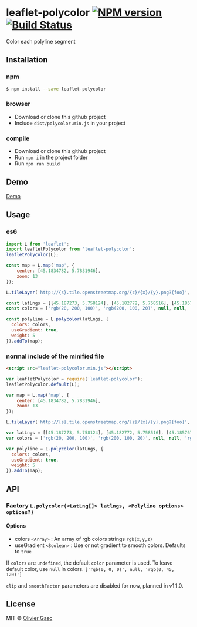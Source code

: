 # leaflet-polycolor [![NPM version](https://badge.fury.io/js/leaflet-polycolor.svg)](https://npmjs.org/package/leaflet-polycolor) [![Build Status](https://travis-ci.org/Oliv/leaflet-polycolor.svg?branch=master)](https://travis-ci.org/Oliv/leaflet-polycolor)

Color each polyline segment

## Installation

### npm

```sh
$ npm install --save leaflet-polycolor
```

### browser

- Download or clone this github project
- Include `dist/polycolor.min.js` in your project

### compile

- Download or clone this github project
- Run `npm i` in the project folder
- Run `npm run build`

## Demo

[Demo](https://oliv.github.io/leaflet-polycolor)

## Usage

### es6

```js
import L from 'leaflet';
import leafletPolycolor from 'leaflet-polycolor';
leafletPolycolor(L);

const map = L.map('map', {
    center: [45.1834782, 5.7831946],
    zoom: 13
});

L.tileLayer('http://{s}.tile.openstreetmap.org/{z}/{x}/{y}.png?{foo}', {foo: 'bar'}).addTo(map);

const latLngs = [[45.187273, 5.758124], [45.182772, 5.758516], [45.185767, 5.747106], [45.176569, 5.752082], [45.171863, 5.757120], [45.168354, 5.755178]];
const colors = ['rgb(20, 200, 100)', 'rgb(200, 100, 20)', null, null, 'rgb(20, 200, 100)', 'rgb(0, 0, 0)'];

const polyline = L.polycolor(latLngs, {
  colors: colors,
  useGradient: true,
  weight: 5
}).addTo(map);
```

### normal include of the minified file

```html
<script src="leaflet-polycolor.min.js"></script>
```

```js
var leafletPolycolor = require('leaflet-polycolor');
leafletPolycolor.default(L);

var map = L.map('map', {
    center: [45.1834782, 5.7831946],
    zoom: 13
});

L.tileLayer('http://{s}.tile.openstreetmap.org/{z}/{x}/{y}.png?{foo}', {foo: 'bar'}).addTo(map);

var latLngs = [[45.187273, 5.758124], [45.182772, 5.758516], [45.185767, 5.747106], [45.176569, 5.752082], [45.171863, 5.757120], [45.168354, 5.755178]];
var colors = ['rgb(20, 200, 100)', 'rgb(200, 100, 20)', null, null, 'rgb(20, 200, 100)', 'rgb(0, 0, 0)'];

var polyline = L.polycolor(latLngs, {
  colors: colors,
  useGradient: true,
  weight: 5
}).addTo(map);
```

## API

### Factory `L.polycolor(<LatLng[]> latlngs, <Polyline options> options?)`

#### Options
- colors `<Array>` : An array of rgb colors strings `rgb(x,y,z)`
- useGradient `<Boolean>` : Use or not gradient to smooth colors. Defaults to `true`

If `colors` are `undefined`, the default `color` parameter is used.
To leave default color, use `null` in colors. `['rgb(0, 0, 0)', null, 'rgb(0, 45, 120)']`

`clip` and `smoothFactor` parameters are disabled for now, planned in v1.1.0.

## License

MIT © [Olivier Gasc](https://github.com/Oliv)
